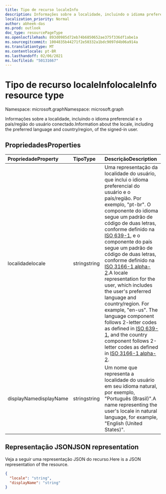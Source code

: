```yaml
---
title: Tipo de recurso localeInfo
description: Informações sobre a localidade, incluindo o idioma preferencial e o país/região do usuário conectado.
localization_priority: Normal
author: abheek-das
ms.prod: outlook
doc_type: resourcePageType
ms.openlocfilehash: 893d0985d72eb74b6850652ae375f336df1abe1a
ms.sourcegitcommit: 1004835b44271f2e50332a1bdc9097d4b06a914a
ms.translationtype: MT
ms.contentlocale: pt-BR
ms.lasthandoff: 02/06/2021
ms.locfileid: "50131667"
---
```

# <a name="localeinfo-resource-type"></a><span data-ttu-id="d8a75-103">Tipo de recurso localeInfo</span><span class="sxs-lookup"><span data-stu-id="d8a75-103">localeInfo resource type</span></span>

<span data-ttu-id="d8a75-104">Namespace: microsoft.graph</span><span class="sxs-lookup"><span data-stu-id="d8a75-104">Namespace: microsoft.graph</span></span>

<span data-ttu-id="d8a75-105">Informações sobre a localidade, incluindo o idioma preferencial e o país/região do usuário conectado.</span><span class="sxs-lookup"><span data-stu-id="d8a75-105">Information about the locale, including the preferred language and country/region, of the signed-in user.</span></span>


## <a name="properties"></a><span data-ttu-id="d8a75-106">Propriedades</span><span class="sxs-lookup"><span data-stu-id="d8a75-106">Properties</span></span>
| <span data-ttu-id="d8a75-107">Propriedade</span><span class="sxs-lookup"><span data-stu-id="d8a75-107">Property</span></span>     | <span data-ttu-id="d8a75-108">Tipo</span><span class="sxs-lookup"><span data-stu-id="d8a75-108">Type</span></span>   |<span data-ttu-id="d8a75-109">Descrição</span><span class="sxs-lookup"><span data-stu-id="d8a75-109">Description</span></span>|
|:---------------|:--------|:----------|
|<span data-ttu-id="d8a75-110">localidade</span><span class="sxs-lookup"><span data-stu-id="d8a75-110">locale</span></span>|<span data-ttu-id="d8a75-111">string</span><span class="sxs-lookup"><span data-stu-id="d8a75-111">string</span></span>|<span data-ttu-id="d8a75-p101">Uma representação da localidade do usuário, que inclui o idioma preferencial do usuário e o país/região. Por exemplo, "pt-br". O componente do idioma segue um padrão de código de duas letras, conforme definido na [ISO 639-1](https://www.iso.org/iso/home/standards/language_codes.htm), e o componente do país segue um padrão de código de duas letras, conforme definido na [ISO 3166-1 alpha-2](https://www.iso.org/iso/country_codes.htm).</span><span class="sxs-lookup"><span data-stu-id="d8a75-p101">A locale representation for the user, which includes the user's preferred language and country/region. For example, "en-us". The language component follows 2-letter codes as defined in [ISO 639-1](https://www.iso.org/iso/home/standards/language_codes.htm), and the country component follows 2-letter codes as defined in [ISO 3166-1 alpha-2](https://www.iso.org/iso/country_codes.htm).</span></span>|
|<span data-ttu-id="d8a75-115">displayName</span><span class="sxs-lookup"><span data-stu-id="d8a75-115">displayName</span></span>|<span data-ttu-id="d8a75-116">string</span><span class="sxs-lookup"><span data-stu-id="d8a75-116">string</span></span>|<span data-ttu-id="d8a75-117">Um nome que representa a localidade do usuário em seu idioma natural, por exemplo, "Português (Brasil)".</span><span class="sxs-lookup"><span data-stu-id="d8a75-117">A name representing the user's locale in natural language, for example, "English (United States)".</span></span>|

## <a name="json-representation"></a><span data-ttu-id="d8a75-118">Representação JSON</span><span class="sxs-lookup"><span data-stu-id="d8a75-118">JSON representation</span></span>

<span data-ttu-id="d8a75-119">Veja a seguir uma representação JSON do recurso.</span><span class="sxs-lookup"><span data-stu-id="d8a75-119">Here is a JSON representation of the resource.</span></span>

<!-- {
  "blockType": "resource",
  "optionalProperties": [

  ],
  "@odata.type": "microsoft.graph.localeInfo"
}-->

```json
{
  "locale": "string",
  "displayName": "string"
}

```

<!-- uuid: 8fcb5dbc-d5aa-4681-8e31-b001d5168d79
2015-10-25 14:57:30 UTC -->
<!-- {
  "type": "#page.annotation",
  "description": "localeInfo resource",
  "keywords": "",
  "section": "documentation",
  "tocPath": ""
}-->

